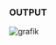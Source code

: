 ### OUTPUT

![grafik](https://github.com/user-attachments/assets/3989d911-f682-48b4-891a-bf157a78528c)


